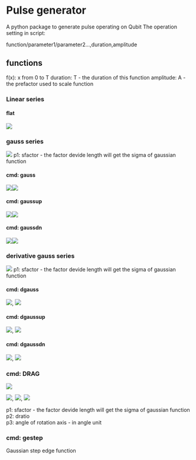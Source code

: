 # Pulse generator
A python package to generate pulse operating on Qubit 
The operation setting in script:

function/parameter1/parameter2...,duration,amplitude
## functions
f(x): x from 0 to T
duration: T - the duration of this function
amplitude: A - the prefactor used to scale function 
### Linear series
#### flat
<img src="https://render.githubusercontent.com/render/math?math=f(x)=A">

### gauss series
<img src="https://render.githubusercontent.com/render/math?math=f(x) = Ae^{-\frac{1}{2}(\frac{x-x_0}{\sigma})^2}">
p1: sfactor - the factor devide length will get the sigma of gaussian function

#### cmd: gauss

<img src="https://render.githubusercontent.com/render/math?math=\sigma = \frac{T}{sfactor}"><img src="https://render.githubusercontent.com/render/math?math=x_0 = \frac{T}{2}">

#### cmd: gaussup

<img src="https://render.githubusercontent.com/render/math?math=\sigma = \frac{2T}{sfactor}"><img src="https://render.githubusercontent.com/render/math?math=x_0 = T">

#### cmd: gaussdn

<img src="https://render.githubusercontent.com/render/math?math=\sigma = \frac{2T}{sfactor}"><img src="https://render.githubusercontent.com/render/math?math=x_0 = 0">


### derivative gauss series
<img src="https://render.githubusercontent.com/render/math?math=f(x) = A\frac{(x-x0)}{\sigma^2}e^{-\frac{1}{2}(\frac{x-x_0}{\sigma})^2 })">
p1: sfactor - the factor devide length will get the sigma of gaussian function

#### cmd: dgauss

<img src="https://render.githubusercontent.com/render/math?math=\sigma = \frac{T}{sfactor}">, <img src="https://render.githubusercontent.com/render/math?math=x_0 = \frac{T}{2}">

#### cmd: dgaussup

<img src="https://render.githubusercontent.com/render/math?math=\sigma = \frac{2T}{sfactor}">, <img src="https://render.githubusercontent.com/render/math?math=x_0 = T">

#### cmd: dgaussdn

<img src="https://render.githubusercontent.com/render/math?math=\sigma = \frac{2T}{sfactor}">, <img src="https://render.githubusercontent.com/render/math?math=x_0 = 0">


### cmd: DRAG

<img src="https://render.githubusercontent.com/render/math?math=f(x) = e^{i\theta }(Ae^{-\frac{1}{2}(\frac{x-x_0}{\sigma})^2} {+} i B\frac{(x-x0)}{\sigma^2}e^{-\frac{1}{2}(\frac{x-x_0}{\sigma})^2 })">

<img src="https://render.githubusercontent.com/render/math?math=\sigma = \frac{T}{sfactor}">, <img src="https://render.githubusercontent.com/render/math?math=x_0 = \frac{T}{2}">, <img src="https://render.githubusercontent.com/render/math?math=B = A\times dratio">

p1: sfactor - the factor devide length will get the sigma of gaussian function<br />
p2: dratio  <br />
p3: angle of rotation axis - in angle unit<br />

### cmd: gestep
Gaussian step edge function